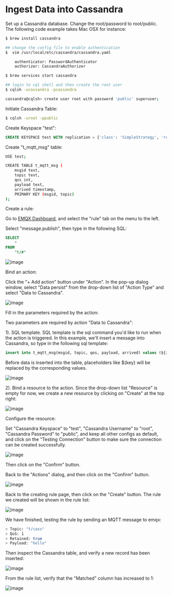 # Ingest Data into Cassandra

Set up a Cassandra database. Change the root/password to root/public. The following code example takes Mac OSX for instance:

```bash
$ brew install cassandra

## change the config file to enable authentication
$  vim /usr/local/etc/cassandra/cassandra.yaml

    authenticator: PasswordAuthenticator
    authorizer: CassandraAuthorizer

$ brew services start cassandra

## login to cql shell and then create the root user
$ cqlsh -ucassandra -pcassandra

cassandra@cqlsh> create user root with password 'public' superuser;
```

Initiate Cassandra Table:

```bash
$ cqlsh -uroot -ppublic
```

Create Keyspace "test":

```sql
CREATE KEYSPACE test WITH replication = {'class': 'SimpleStrategy', 'replication_factor': '1'}  AND durable_writes = true;
```

Create "t_mqtt_msg" table:

```bash
USE test;

CREATE TABLE t_mqtt_msg (
    msgid text,
    topic text,
    qos int,
    payload text,
    arrived timestamp,
    PRIMARY KEY (msgid, topic)
);
```

Create a rule:

Go to [EMQX Dashboard](http://127.0.0.1:18083/#/rules), and select the "rule" tab on the menu to the left.

Select "message.publish", then type in the following SQL:

```sql
SELECT
    *
FROM
    "t/#"
```

![image](./assets/rule-engine/cassandra/cassandra-rule-1.png)

Bind an action:

Click the "+ Add action" button under "Action". In the pop-up dialog window, select "Data persist" from the drop-down list of "Action Type" and select "Data to Cassandra".

![image](./assets/rule-engine/cassandra/cassandra-rule-2.png)

Fill in the parameters required by the action:

Two parameters are required by action "Data to Cassandra":

1). SQL template. SQL template is the sql command you'd like to run when the action is triggered. In this example, we'll insert a message into Cassandra, so type in the following sql template:

```sql
insert into t_mqtt_msg(msgid, topic, qos, payload, arrived) values (${id}, ${topic}, ${qos}, ${payload}, ${timestamp})
```

Before data is inserted into the table, placeholders like \${key} will be replaced by the corresponding values.

![image](./assets/rule-engine/cassandra/cassandra-rule-3.png)

2). Bind a resource to the action. Since the drop-down list "Resource" is empty for now, we create a new resource by clicking on "Create" at the top right:

![image](./assets/rule-engine/cassandra/cassandra-rule-4.png)

Configure the resource:

Set "Cassandra Keyspace" to "test", "Cassandra Username" to "root", "Cassandra Password" to "public", and keep all other configs as default, and click on the "Testing Connection" button to make sure the connection can be created successfully.

![image](./assets/rule-engine/cassandra/cassandra-rule-5.png)

Then click on the "Confirm" button.

Back to the "Actions" dialog, and then click on the "Confirm" button.

![image](./assets/rule-engine/cassandra/cassandra-rule-6.png)

Back to the creating rule page, then click on the "Create" button. The rule we created will be shown in the rule list:

![image](./assets/rule-engine/cassandra/cassandra-rule-7.png)

We have finished, testing the rule by sending an MQTT message to emqx:

```bash
> Topic: "t/cass"
> QoS: 1
> Retained: true
> Payload: "hello"
```
Then inspect the Cassandra table, and verify a new record has been inserted:

![image](./assets/rule-engine/cassandra/cassandra-rule-8.png)

From the rule list, verify that the "Matched" column has increased to 1:

![image](./assets/rule-engine/cassandra/cassandra-rule-9.png)
